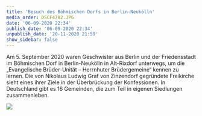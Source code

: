 ```yaml
---
title: 'Besuch des Böhmischen Dorfs in Berlin-Neukölln'
media_order: DSCF4782.JPG
date: '06-09-2020 22:34'
publish_date: '06-09-2020 22:34'
unpublish_date: '20-11-2020 21:59'
show_sidebar: false
---
```


Am 5. September 2020 waren Geschwister aus Berlin und der Friedensstadt im Böhmischen Dorf in Berlin-Neukölln in Alt-Rixdorf unterwegs, um die „Evangelische Brüder-Unität – Herrnhuter Brüdergemeine“ kennen zu lernen. Die von Nikolaus Ludwig Graf von Zinzendorf gegründete Freikirche sieht eines ihrer Ziele in der Überbrückung der Konfessionen. In Deutschland gibt es 16 Gemeinden, die zum Teil in eigenen Siedlungen zusammenleben.

![](DSCF4782.JPG)